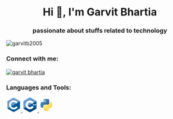 <h1 align="center">Hi 👋, I'm Garvit Bhartia</h1>
<h3 align="center">passionate about stuffs related to technology</h3>

<p align="left"> <img src="https://komarev.com/ghpvc/?username=garvitb2005&label=Profile%20views&color=0e75b6&style=flat" alt="garvitb2005" /> </p>

<h3 align="left">Connect with me:</h3>
<p align="left">
<a href="https://linkedin.com/in/garvit bhartia" target="blank"><img align="center" src="https://raw.githubusercontent.com/rahuldkjain/github-profile-readme-generator/master/src/images/icons/Social/linked-in-alt.svg" alt="garvit bhartia" height="30" width="40" /></a>
</p>

<h3 align="left">Languages and Tools:</h3>
<p align="left"> <a href="https://www.cprogramming.com/" target="_blank" rel="noreferrer"> <img src="https://raw.githubusercontent.com/devicons/devicon/master/icons/c/c-original.svg" alt="c" width="40" height="40"/> </a> <a href="https://www.w3schools.com/cpp/" target="_blank" rel="noreferrer"> <img src="https://raw.githubusercontent.com/devicons/devicon/master/icons/cplusplus/cplusplus-original.svg" alt="cplusplus" width="40" height="40"/> </a> <a href="https://www.python.org" target="_blank" rel="noreferrer"> <img src="https://raw.githubusercontent.com/devicons/devicon/master/icons/python/python-original.svg" alt="python" width="40" height="40"/> </a> </p>

